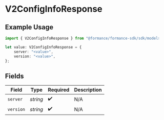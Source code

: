 # V2ConfigInfoResponse

## Example Usage

```typescript
import { V2ConfigInfoResponse } from "@formance/formance-sdk/sdk/models/shared";

let value: V2ConfigInfoResponse = {
    server: "<value>",
    version: "<value>",
};
```

## Fields

| Field              | Type               | Required           | Description        |
| ------------------ | ------------------ | ------------------ | ------------------ |
| `server`           | *string*           | :heavy_check_mark: | N/A                |
| `version`          | *string*           | :heavy_check_mark: | N/A                |